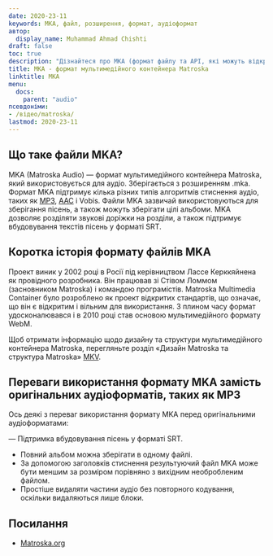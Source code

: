 ```yaml
---
date: 2020-23-11
keywords: MKA, файл, розширення, формат, аудіоформат
автор:
  display_name: Muhammad Ahmad Chishti
draft: false
toc: true
description: "Дізнайтеся про MKA (формат файлу та API, які можуть відкривати та створювати файли MKA."
title: MKA - формат мультимедійного контейнера Matroska
linktitle: MKA
menu:
  docs:
    parent: "audio"
псевдоніми:
- /відео/matroska/
lastmod: 2020-23-11
---
```


## Що таке файли MKA? ##

MKA (Matroska Audio) — формат мультимедійного контейнера Matroska, який використовується для аудіо. Зберігається з розширенням .mka. Формат MKA підтримує кілька різних типів алгоритмів стиснення аудіо, таких як [MP3](/uk/audio/mp3/), [AAC](/uk/audio/aac/) і Vobis. Файли MKA зазвичай використовуються для зберігання пісень, а також можуть зберігати цілі альбоми. MKA дозволяє розділяти звукові доріжки на розділи, а також підтримує вбудовування текстів пісень у форматі SRT.

## Коротка історія формату файлів MKA

Проект виник у 2002 році в Росії під керівництвом Лассе Керккяйнена як провідного розробника. Він працював зі Стівом Ломмом (засновником Matroska) і командою програмістів. Matroska Multimedia Container було розроблено як проект відкритих стандартів, що означає, що він є відкритим і вільним для використання. З плином часу формат удосконалювався і в 2010 році став основою мультимедійного формату WebM.

Щоб отримати інформацію щодо дизайну та структури мультимедійного контейнера Matroska, перегляньте розділ «Дизайн Matroska та структура Matroska» [MKV](/uk/video/mkv/).

## Переваги використання формату MKA замість оригінальних аудіоформатів, таких як MP3 ##

Ось деякі з переваг використання формату MKA перед оригінальними аудіоформатами:

— Підтримка вбудовування пісень у форматі SRT.
- Повний альбом можна зберігати в одному файлі.
- За допомогою заголовків стиснення результуючий файл MKA може бути меншим за розміром порівняно з вихідним необробленим файлом.
- Простіше видаляти частини аудіо без повторного кодування, оскільки видаляються лише блоки.

## Посилання ##

- [Matroska.org](https://www.matroska.org/)

